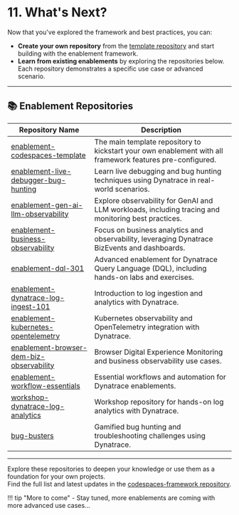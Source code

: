 # 11. What's Next?

Now that you've explored the framework and best practices, you can:

- **Create your own repository** from the [template repository](https://github.com/dynatrace-wwse/enablement-codespaces-template) and start building with the enablement framework.
- **Learn from existing enablements** by exploring the repositories below. Each repository demonstrates a specific use case or advanced scenario.

---

## 📚 Enablement Repositories

| Repository Name | Description |
|-----------------|-------------|
| [enablement-codespaces-template](https://github.com/dynatrace-wwse/enablement-codespaces-template) | The main template repository to kickstart your own enablement with all framework features pre-configured. |
| [enablement-live-debugger-bug-hunting](https://github.com/dynatrace-wwse/enablement-live-debugger-bug-hunting) | Learn live debugging and bug hunting techniques using Dynatrace in real-world scenarios. |
| [enablement-gen-ai-llm-observability](https://github.com/dynatrace-wwse/enablement-gen-ai-llm-observability) | Explore observability for GenAI and LLM workloads, including tracing and monitoring best practices. |
| [enablement-business-observability](https://github.com/dynatrace-wwse/enablement-business-observability) | Focus on business analytics and observability, leveraging Dynatrace BizEvents and dashboards. |
| [enablement-dql-301](https://github.com/dynatrace-wwse/enablement-dql-301) | Advanced enablement for Dynatrace Query Language (DQL), including hands-on labs and exercises. |
| [enablement-dynatrace-log-ingest-101](https://github.com/dynatrace-wwse/enablement-dynatrace-log-ingest-101) | Introduction to log ingestion and analytics with Dynatrace. |
| [enablement-kubernetes-opentelemetry](https://github.com/dynatrace-wwse/enablement-kubernetes-opentelemetry) | Kubernetes observability and OpenTelemetry integration with Dynatrace. |
| [enablement-browser-dem-biz-observability](https://github.com/dynatrace-wwse/enablement-browser-dem-biz-observability) | Browser Digital Experience Monitoring and business observability use cases. |
| [enablement-workflow-essentials](https://github.com/dynatrace-wwse/enablement-workflow-essentials) | Essential workflows and automation for Dynatrace enablements. |
| [workshop-dynatrace-log-analytics](https://github.com/dynatrace-wwse/workshop-dynatrace-log-analytics) | Workshop repository for hands-on log analytics with Dynatrace. |
| [bug-busters](https://github.com/dynatrace-wwse/bug-busters) | Gamified bug hunting and troubleshooting challenges using Dynatrace. |

---

Explore these repositories to deepen your knowledge or use them as a foundation for your own projects.  
Find the full list and latest updates in the [codespaces-framework repository](https://github.com/dynatrace-wwse/codespaces-framework).

!!! tip "More to come"
    - Stay tuned, more enablements are coming with more advanced use cases...

